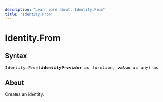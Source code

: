```yaml
---
description: "Learn more about: Identity.From"
title: "Identity.From"
---
```

# Identity.From

## Syntax

<pre>
Identity.From(<b>identityProvider</b> as function, <b>value</b> as any) as record
</pre>

## About

Creates an identity.
